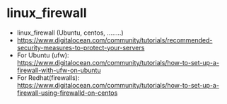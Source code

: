 # linux_firewall
* linux_firewall (Ubuntu, centos, ........)
* https://www.digitalocean.com/community/tutorials/recommended-security-measures-to-protect-your-servers
* For Ubuntu (ufw):  https://www.digitalocean.com/community/tutorials/how-to-set-up-a-firewall-with-ufw-on-ubuntu
* For Redhat(firewalls): https://www.digitalocean.com/community/tutorials/how-to-set-up-a-firewall-using-firewalld-on-centos

